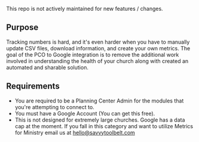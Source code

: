 This repo is not actively maintained for new features / changes.

## Purpose

Tracking numbers is hard, and it's even harder when you have to manually update CSV files, download information, and create your own metrics. The goal of the PCO to Google integration is to remove the additional work involved in understanding the health of your church along with created an automated and sharable solution.

## Requirements
- You are required to be a Planning Center Admin for the modules that you're attempting to connect to.
- You must have a Google Account (You can get this free).
- This is not designed for extremely large churches. Google has a data cap at the moment. If you fall in this category and want to utilize Metrics for Ministry email us at hello@savvytoolbelt.com
